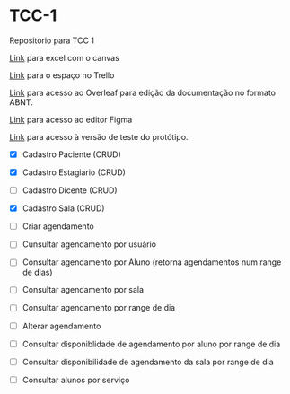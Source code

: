 
# TCC-1
Repositório para TCC 1

[Link](https://docs.google.com/spreadsheets/d/1Wg0_WSM1cKlJDJxukiATtz1dRjC7MpnP/edit#gid=1255062285) para excel com o canvas

[Link](https://trello.com/w/tcci54/home) para o espaço no Trello

[Link](https://pt.overleaf.com/2744385382vvfggmtsrtpz) para acesso ao Overleaf para edição da documentação no formato ABNT.

[Link](https://www.figma.com/file/s0W63PmAQJdSioNTx2fzrM/Tela-login%2Fcadastro?type=design&t=fPxSifL3scn1T3ip-1) para acesso ao editor Figma

[Link](https://www.figma.com/proto/s0W63PmAQJdSioNTx2fzrM/Tela-login%2Fcadastro?type=design&node-id=0-3&scaling=contain&page-id=0%3A1) para acesso à versão de teste do protótipo.


- [X] Cadastro Paciente (CRUD)
- [X] Cadastro Estagiario (CRUD)
- [ ] Cadastro Dicente (CRUD)
- [X] Cadastro Sala (CRUD)
- [ ] Criar agendamento
- [ ] Cunsultar agendamento por usuário
- [ ] Consultar agendamento por Aluno (retorna agendamentos num range de dias)
- [ ] Consultar agendamento por sala
- [ ] Consultar agendamento por range de dia 
- [ ] Alterar agendamento
- [ ] Consultar disponiblidade de agendamento por aluno por range de dia
- [ ] Consultar disponibilidade de agendamento da sala por range de dia
- [ ] Consultar alunos por serviço

